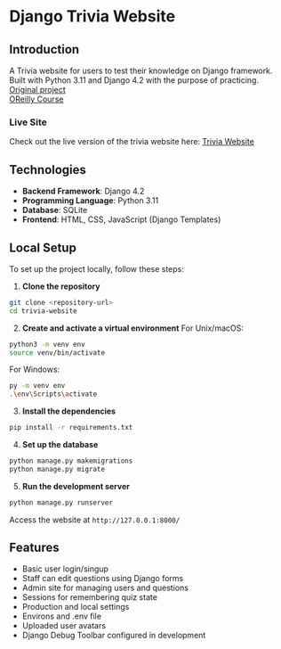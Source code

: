 # Django Trivia Website

## Introduction
A Trivia website for users to test their knowledge on Django framework. Built with Python 3.11 and Django 4.2 with the purpose of practicing.  
[Original project](https://github.com/ariannedee/intro-to-django)  
[OReilly Course](https://learning.oreilly.com/course/introduction-to-django/9780138320775/)

### Live Site
Check out the live version of the trivia website here: [Trivia Website](https://trivia-ariannedee.pythonanywhere.com/)

## Technologies
- **Backend Framework**: Django 4.2
- **Programming Language**: Python 3.11
- **Database**: SQLite
- **Frontend**: HTML, CSS, JavaScript (Django Templates)

## Local Setup
To set up the project locally, follow these steps:

1. **Clone the repository**
```bash
git clone <repository-url>
cd trivia-website
```
  
2. **Create and activate a virtual environment**
For Unix/macOS:
```bash
python3 -m venv env
source venv/bin/activate
```
For Windows:
```bash
py -m venv env
.\env\Scripts\activate
```
  
3. **Install the dependencies**
```bash
pip install -r requirements.txt
```
  
4. **Set up the database**
```bash
python manage.py makemigrations
python manage.py migrate
```
  
5. **Run the development server**
```bash
python manage.py runserver
```
  
Access the website at `http://127.0.0.1:8000/`

## Features
- Basic user login/singup
- Staff can edit questions using Django forms
- Admin site for managing users and questions
- Sessions for remembering quiz state
- Production and local settings
- Environs and .env file
- Uploaded user avatars
- Django Debug Toolbar configured in development
